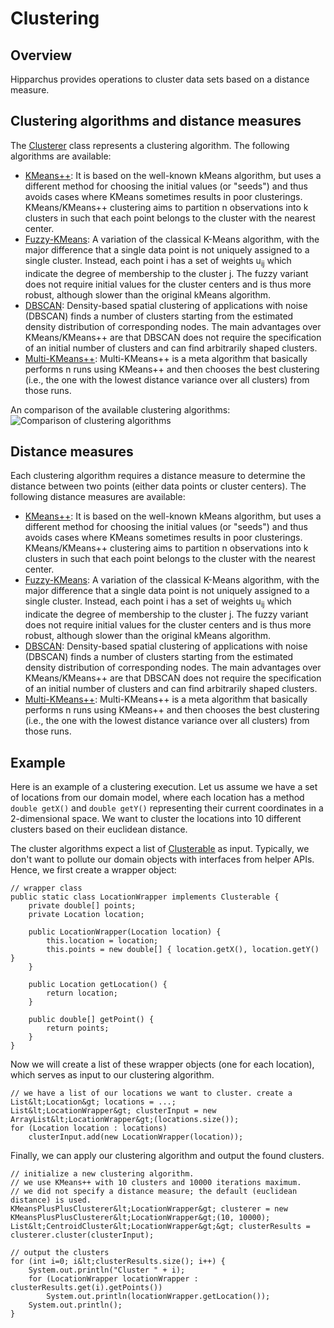 <!--
 Licensed to the Hipparchus project under one or more
 contributor license agreements.  See the NOTICE file distributed with
 this work for additional information regarding copyright ownership.
 The Hipparchus project licenses this file to You under the Apache License, Version 2.0
 (the "License"); you may not use this file except in compliance with
 the License.  You may obtain a copy of the License at

      http://www.apache.org/licenses/LICENSE-2.0

 Unless required by applicable law or agreed to in writing, software
 distributed under the License is distributed on an "AS IS" BASIS,
 WITHOUT WARRANTIES OR CONDITIONS OF ANY KIND, either express or implied.
 See the License for the specific language governing permissions and
 limitations under the License.
-->
# Clustering
## Overview
Hipparchus provides operations to cluster
data sets based on a distance measure.


## Clustering algorithms and distance measures
The [          Clusterer](../apidocs/org/hipparchus/clustering/Clusterer.html)
class represents a clustering algorithm.
The following algorithms are available:
* [KMeans++](../apidocs/org/hipparchus/clustering/KMeansPlusPlusClusterer.html): It is based on the well-known kMeans algorithm, but uses a different method for choosing the initial values (or "seeds") and thus avoids cases where KMeans sometimes results in poor clusterings. KMeans/KMeans++ clustering aims to partition n observations into k clusters in such that each point belongs to the cluster with the nearest center.
* [Fuzzy-KMeans](../apidocs/org/hipparchus/clustering/FuzzyKMeansClusterer.html): A variation of the classical K-Means algorithm, with the major difference that a single data point is not uniquely assigned to a single cluster. Instead, each point i has a set of weights u<sub>ij</sub> which indicate the degree of membership to the cluster j. The fuzzy variant does not require initial values for the cluster centers and is thus more robust, although slower than the original kMeans algorithm.
* [DBSCAN](../apidocs/org/hipparchus/clustering/DBSCANClusterer.html): Density-based spatial clustering of applications with noise (DBSCAN) finds a number of clusters starting from the estimated density distribution of corresponding nodes. The main advantages over KMeans/KMeans++ are that DBSCAN does not require the specification of an initial number of clusters and can find arbitrarily shaped clusters.
* [Multi-KMeans++](../apidocs/org/hipparchus/clustering/MultiKMeansPlusPlusClusterer.html): Multi-KMeans++ is a meta algorithm that basically performs n runs using KMeans++ and then chooses the best clustering (i.e., the one with the lowest distance variance over all clusters) from those runs.


An comparison of the available clustering algorithms:<br/>
![Comparison of clustering algorithms](../images/userguide/cluster_comparison.png)


## Distance measures
Each clustering algorithm requires a distance measure to determine the distance
between two points (either data points or cluster centers).
The following distance measures are available:
* [KMeans++](../apidocs/org/hipparchus/clustering/KMeansPlusPlusClusterer.html): It is based on the well-known kMeans algorithm, but uses a different method for choosing the initial values (or "seeds") and thus avoids cases where KMeans sometimes results in poor clusterings. KMeans/KMeans++ clustering aims to partition n observations into k clusters in such that each point belongs to the cluster with the nearest center.
* [Fuzzy-KMeans](../apidocs/org/hipparchus/clustering/FuzzyKMeansClusterer.html): A variation of the classical K-Means algorithm, with the major difference that a single data point is not uniquely assigned to a single cluster. Instead, each point i has a set of weights u<sub>ij</sub> which indicate the degree of membership to the cluster j. The fuzzy variant does not require initial values for the cluster centers and is thus more robust, although slower than the original kMeans algorithm.
* [DBSCAN](../apidocs/org/hipparchus/clustering/DBSCANClusterer.html): Density-based spatial clustering of applications with noise (DBSCAN) finds a number of clusters starting from the estimated density distribution of corresponding nodes. The main advantages over KMeans/KMeans++ are that DBSCAN does not require the specification of an initial number of clusters and can find arbitrarily shaped clusters.
* [Multi-KMeans++](../apidocs/org/hipparchus/clustering/MultiKMeansPlusPlusClusterer.html): Multi-KMeans++ is a meta algorithm that basically performs n runs using KMeans++ and then chooses the best clustering (i.e., the one with the lowest distance variance over all clusters) from those runs.



## Example
Here is an example of a clustering execution. Let us assume we have a set of locations from our domain model,
where each location has a method `double getX()` and `double getY()`
representing their current coordinates in a 2-dimensional space. We want to cluster the locations into
10 different clusters based on their euclidean distance.

The cluster algorithms expect a list of [Clusterable](../apidocs/org/hipparchus/cluster/Clusterable.html)
as input. Typically, we don't want to pollute our domain objects with interfaces from helper APIs.
Hence, we first create a wrapper object:

    // wrapper class
    public static class LocationWrapper implements Clusterable {
        private double[] points;
        private Location location;
    
        public LocationWrapper(Location location) {
            this.location = location;
            this.points = new double[] { location.getX(), location.getY() }
        }
    
        public Location getLocation() {
            return location;
        }
    
        public double[] getPoint() {
            return points;
        }
    }
Now we will create a list of these wrapper objects (one for each location),
which serves as input to our clustering algorithm.

    // we have a list of our locations we want to cluster. create a      
    List&lt;Location&gt; locations = ...;
    List&lt;LocationWrapper&gt; clusterInput = new ArrayList&lt;LocationWrapper&gt;(locations.size());
    for (Location location : locations)
        clusterInput.add(new LocationWrapper(location));
Finally, we can apply our clustering algorithm and output the found clusters.

    // initialize a new clustering algorithm. 
    // we use KMeans++ with 10 clusters and 10000 iterations maximum.
    // we did not specify a distance measure; the default (euclidean distance) is used.
    KMeansPlusPlusClusterer&lt;LocationWrapper&gt; clusterer = new KMeansPlusPlusClusterer&lt;LocationWrapper&gt;(10, 10000);
    List&lt;CentroidCluster&lt;LocationWrapper&gt;&gt; clusterResults = clusterer.cluster(clusterInput);
    
    // output the clusters
    for (int i=0; i&lt;clusterResults.size(); i++) {
        System.out.println("Cluster " + i);
        for (LocationWrapper locationWrapper : clusterResults.get(i).getPoints())
            System.out.println(locationWrapper.getLocation());
        System.out.println();
    }


